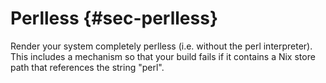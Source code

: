 # Perlless {#sec-perlless}

Render your system completely perlless (i.e. without the perl interpreter). This
includes a mechanism so that your build fails if it contains a Nix store path
that references the string "perl".

